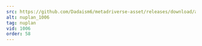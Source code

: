 ```yaml
---
src: https://github.com/Dadaism6/metadriverse-asset/releases/download/assetsv1.0.4/nuplan_1006.mp4
alt: nuplan_1006
tag: nuplan
vid: 1006
order: 58
---
```

